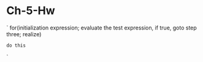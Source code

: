 # Ch-5-Hw


`
for(initialization expression; evaluate the test expression, if true, goto step three; realize)


	do this
`


